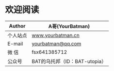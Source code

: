 # 欢迎阅读

Author     | A哥(YourBatman)
-------- | -----
个人站点  | www.yourbatman.cn
E-mail  | yourbatman@qq.com
微 信  | fsx641385712
公众号  | BAT的乌托邦（ID：BAT-utopia）
